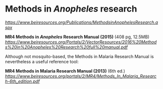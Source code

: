 # Methods in *Anopheles* research
*https://www.beiresources.org/Publications/MethodsinAnophelesResearch.aspx*


**MR4 Methods in *Anopheles* Research Manual (2015)** (408 pg, 12.5MB)
*https://www.beiresources.org/Portals/2/VectorResources/2016%20Methods%20in%20Anopheles%20Research%20full%20manual.pdf*


Although not mosquito-based, the Methods in Malaria Research Manual is nevertheless a useful reference tool:

**MR4 Methods in Malaria Research Manual (2013)** (6th ed.)
*https://www.beiresources.org/portals/2/MR4/Methods_In_Malaria_Research-6th_edition.pdf*
